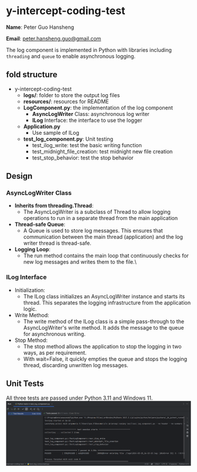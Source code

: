# y-intercept-coding-test
**Name**: Peter Guo Hansheng

**Email**: peter.hansheng.guo@gmail.com

The log component is implemented in Python with libraries including `threading` and `queue` to enable asynchronous logging.
## fold structure
* y-intercept-coding-test
  * **logs/**: folder to store the output log files
  * **resources/**: resources for README
  * **LogComponent.py**: the implementation of the log component
    * **AsyncLogWriter** Class: asynchronous log writer
    * **ILog** Interface: the interface to use the logger
  * **Application.py**
    * Use sample of ILog
  * **test_log_component.py**: Unit testing
    * test_ilog_write: test the basic writing function
    * test_midnight_file_creation: test midnight new file creation
    * test_stop_behavior: test the stop behavior
## Design
### AsyncLogWriter Class
* **Inherits from threading.Thread**:
  * The AsyncLogWriter is a subclass of Thread to allow logging operations to run in a separate thread from the main application
* **Thread-safe Queue**:
  * A Queue is used to store log messages. This ensures that communication between the main thread (application) and the log writer thread is thread-safe.
* **Logging Loop**:
  * The run method contains the main loop that continuously checks for new log messages and writes them to the file.\

### ILog Interface
* Initialization:
  * The ILog class initializes an AsyncLogWriter instance and starts its thread. This separates the logging infrastructure from the application logic.
* Write Method:
  * The write method of the ILog class is a simple pass-through to the AsyncLogWriter's write method. It adds the message to the queue for asynchronous writing.
* Stop Method:
  * The stop method allows the application to stop the logging in two ways, as per requirement. 
  * With wait=False, it quickly empties the queue and stops the logging thread, discarding unwritten log messages.
## Unit Tests
All three tests are passed under Python 3.11 and Windows 11.
![img.png](resources/img.png)